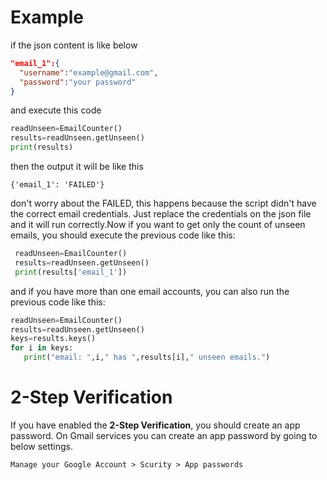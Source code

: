 # Example
  if the json content is like below
  ```json
  "email_1":{
	"username":"example@gmail.com",
    "password":"your password"
}
  ```
  and execute this code
  ```python
  readUnseen=EmailCounter()
  results=readUnseen.getUnseen()
  print(results)
  ```
  then the output it will be like this
  ```string
  {'email_1': 'FAILED'}
  ```
 don't worry about the FAILED, this happens because the script didn't have the correct email credentials. Just replace the credentials on the json file and it will run correctly.Now if you want to get only the count of unseen emails, you should execute the previous code like this:
 ```python
  readUnseen=EmailCounter()
  results=readUnseen.getUnseen()
  print(results['email_1'])
  ```
  and if you have more than one email accounts, you can also run the previous code like this:
 ```python
readUnseen=EmailCounter()
results=readUnseen.getUnseen()
keys=results.keys()
for i in keys:
	print("email: ",i," has ",results[i]," unseen emails.")
```
# 2-Step Verification
If you have enabled the <b>2-Step Verification</b>, you should create an app password.
On Gmail services you can create an app password by going to below settings.
```string
Manage your Google Account > Scurity > App passwords
```
